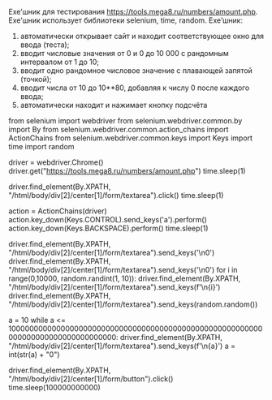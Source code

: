Exe’шник для тестирования https://tools.mega8.ru/numbers/amount.php.
Exe’шник использует библиотеки selenium, time, random.
Exe’шник: 
1)	автоматически открывает сайт и находит соответствующее окно для ввода (теста);
2)	вводит числовые значения от 0 и 0 до 10 000 с рандомным интервалом от 1 до 10;
3)	вводит одно рандомное числовое значение с плавающей запятой (точкой);
4)	вводит числа от 10 до 10**80, добавляя к числу 0 после каждого ввода;
5)	автоматически находит и нажимает кнопку подсчёта



from selenium import webdriver
from selenium.webdriver.common.by import By
from selenium.webdriver.common.action_chains import ActionChains
from selenium.webdriver.common.keys import Keys
import time
import random
 
driver = webdriver.Chrome()
driver.get("https://tools.mega8.ru/numbers/amount.php") 
time.sleep(1)

driver.find_element(By.XPATH, "/html/body/div[2]/center[1]/form/textarea").click()
time.sleep(1)

action = ActionChains(driver)
action.key_down(Keys.CONTROL).send_keys('a').perform()
action.key_down(Keys.BACKSPACE).perform()
time.sleep(1)

driver.find_element(By.XPATH, "/html/body/div[2]/center[1]/form/textarea").send_keys('\n0')
driver.find_element(By.XPATH, "/html/body/div[2]/center[1]/form/textarea").send_keys('\n0')
for i in range(0,10000, random.randint(1, 10)):
    driver.find_element(By.XPATH, "/html/body/div[2]/center[1]/form/textarea").send_keys(f'\n{i}')
driver.find_element(By.XPATH, "/html/body/div[2]/center[1]/form/textarea").send_keys(random.random())

a = 10
while a <= 100000000000000000000000000000000000000000000000000000000000000000000000000000000:
    driver.find_element(By.XPATH, "/html/body/div[2]/center[1]/form/textarea").send_keys(f'\n{a}')
    a = int(str(a) + "0")


driver.find_element(By.XPATH, "/html/body/div[2]/center[1]/form/button").click()
time.sleep(100000000000)
